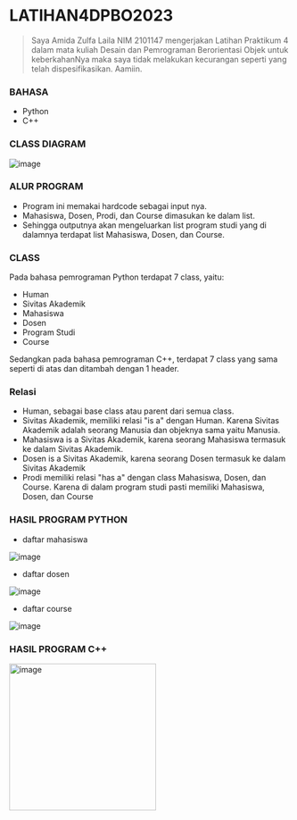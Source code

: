 # LATIHAN4DPBO2023
> Saya Amida Zulfa Laila NIM 2101147 mengerjakan Latihan Praktikum 4
dalam mata kuliah Desain dan Pemrograman Berorientasi Objek untuk keberkahanNya maka
saya tidak melakukan kecurangan seperti yang telah dispesifikasikan.
Aamiin.

### BAHASA
- Python
- C++
### CLASS DIAGRAM
![image](https://user-images.githubusercontent.com/100895165/223082770-53044801-172b-444e-9996-a0ab74f36f44.png)

### ALUR PROGRAM
- Program ini memakai hardcode sebagai input nya.
- Mahasiswa, Dosen, Prodi, dan Course dimasukan ke dalam list.
- Sehingga outputnya akan mengeluarkan list program studi yang di dalamnya terdapat list Mahasiswa, Dosen, dan Course.

### CLASS
Pada bahasa pemrograman Python terdapat 7 class, yaitu:
- Human
- Sivitas Akademik
- Mahasiswa
- Dosen
- Program Studi
- Course

Sedangkan pada bahasa pemrograman C++, terdapat 7 class yang sama seperti di atas dan ditambah dengan 1 header.

### Relasi
- Human, sebagai base class atau parent dari semua class.
- Sivitas Akademik, memiliki relasi "is a" dengan Human. Karena Sivitas Akademik adalah seorang Manusia dan objeknya sama yaitu Manusia.
- Mahasiswa is a Sivitas Akademik, karena seorang Mahasiswa termasuk ke dalam Sivitas Akademik.
- Dosen is a Sivitas Akademik, karena seorang Dosen termasuk ke dalam Sivitas Akademik
- Prodi memiliki relasi "has a" dengan class Mahasiswa, Dosen, dan Course. Karena di dalam program studi pasti memiliki Mahasiswa,  Dosen, dan Course

### HASIL PROGRAM PYTHON
- daftar mahasiswa

![image](https://user-images.githubusercontent.com/100895165/223084318-ffdae471-25df-4d97-8b52-51ceb31cfd3c.png)
- daftar dosen

![image](https://user-images.githubusercontent.com/100895165/223084351-b30e5ba4-c0a1-4ea9-8efe-8bd8fb623da4.png)
- daftar course

![image](https://user-images.githubusercontent.com/100895165/223084366-48766487-5642-42fe-a70f-e142a8f4b4e3.png)

### HASIL PROGRAM C++
<img width="263" alt="image" src="https://user-images.githubusercontent.com/100895165/224046564-c19cbbce-862d-49e4-8a44-e33ffb46ef8f.png">
